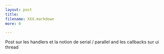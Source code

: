 ```yaml
---
layout: post
title:
filename: XXX.markdown
more: 0

---
```


Post sur les handlers et la notion de serial / parallel and les callbacks sur ui thread
